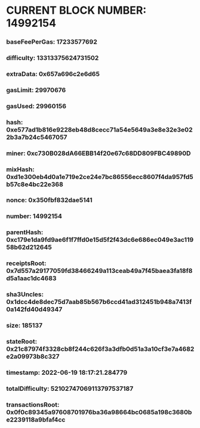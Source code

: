 # CURRENT BLOCK NUMBER: 14992154

### baseFeePerGas: 17233577692
### difficulty: 13313375624731502
### extraData: 0x657a696c2e6d65
### gasLimit: 29970676
### gasUsed: 29960156
### hash: 0xe577ad1b816e9228eb48d8cecc71a54e5649a3e8e32e3e022b3a7b24c5467057
### miner: 0xc730B028dA66EBB14f20e67c68DD809FBC49890D
### mixHash: 0xd1e300eb4d0a1e719e2ce24e7bc86556ecc8607f4da957fd5b57c8e4bc22e368
### nonce: 0x350fbf832dae5141
### number: 14992154
### parentHash: 0xc179e1da9fd9ae6f1f7ffd0e15d5f2f43dc6e686ec049e3ac11958b62d212645
### receiptsRoot: 0x7d557a29177059fd38466249a113ceab49a7f45baea3fa18f8d5a1aac1dc4683
### sha3Uncles: 0x1dcc4de8dec75d7aab85b567b6ccd41ad312451b948a7413f0a142fd40d49347
### size: 185137
### stateRoot: 0x21c87974f3328cb8f244c626f3a3dfb0d51a3a10cf3e7a4682e2a09973b8c327
### timestamp: 2022-06-19 18:17:21.284779
### totalDifficulty: 52102747069113797537187
### transactionsRoot: 0x0f0c89345a97608701976ba36a98664bc0685a198c3680be2239118a9bfaf4cc
